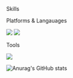 Skills

Platforms & Langauages

<a href="https://signin.aws.amazon.com/signin?redirect_uri=https%3A%2F%2Fap-northeast-2.console.aws.amazon.com%2Fconsole%2Fhome%3FhashArgs%3D%2523%26isauthcode%3Dtrue%26region%3Dap-northeast-2%26state%3DhashArgsFromTB_ap-northeast-2_7707b4a21747cf75&client_id=arn%3Aaws%3Asignin%3A%3A%3Aconsole%2Fcanvas&forceMobileApp=0&code_challenge=yGHtqOXTNFcJZlfqPsrh5SpydfInocKgrt1-f8z998g&code_challenge_method=SHA-256" target="_blank"><img src="https://img.shields.io/badge/Amazon-232F3E?style=flat-square&logo=Amazon&logoColor=FF9900"/></a>
<a href="" target="_blank"><img src="https://img.shields.io/badge/MySQL-F2F2F2?style=flat-square&logo=MySQL&logoColor=4479A1"/></a>

Tools

<a href="" target="_blank"><img src="https://img.shields.io/badge/Git-F05032?style=flat-square&logo=git&logoColor=FFFFFF"/></a>

![Anurag's GitHub stats](https://github-readme-stats.vercel.app/api?username=y2chan&show_icons=true&theme=dark)
